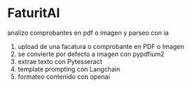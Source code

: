 # FaturitAI
analizo comprobantes en pdf o imagen y parseo con ia

1. upload de una facatura o comprobante en PDF o Imagen
2. se convierte por defecto a imagen con pypdfium2
3. extrae texto con Pytesseract
4. template prompting con Langchain
5. formateo contenido con openai
